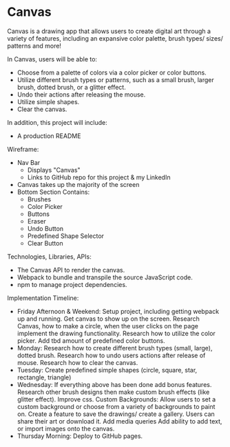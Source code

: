 # Canvas

Canvas is a drawing app that allows users to create digital art through a variety of features, including an expansive color palette, brush types/ sizes/ patterns and more!

In Canvas, users will be able to:
- Choose from a palette of colors via a color picker or color buttons.
- Utilize different brush types or patterns, such as a small brush, larger brush, dotted brush, or a glitter effect.
- Undo their actions after releasing the mouse.
- Utilize simple shapes.
- Clear the canvas.

In addition, this project will include:
- A production README

Wireframe:
<!-- ![wireframe](./assets/wireframe.png) -->
- Nav Bar
  - Displays "Canvas"
  - Links to GitHub repo for this project & my LinkedIn 
- Canvas takes up the majority of the screen
- Bottom Section Contains:
  - Brushes
  - Color Picker
  - Buttons
  - Eraser
  - Undo Button
  - Predefined Shape Selector
  - Clear Button

Technologies, Libraries, APIs:
- The Canvas API to render the canvas.
- Webpack to bundle and transpile the source JavaScript code.
- npm to manage project dependencies.

Implementation Timeline:

- Friday Afternoon & Weekend: Setup project, including getting webpack up and running. Get canvas to show up on the screen. Research Canvas, how to make a circle, when the user clicks on the page implement the drawing functionality. Research how to utilize the color picker. Add tbd amount of predefined color buttons.
- Monday: Research how to create different brush types (small, large), dotted brush. Research how to undo users actions after release of mouse. Research how to clear the canvas.
- Tuesday: Create predefined simple shapes (circle, square, star, rectangle, triangle) 
- Wednesday: If everything above has been done add bonus features. Research other brush designs then make custom brush effects (like glitter effect). Improve css. Custom Backgrounds: Allow users to set a custom background or choose from a variety of backgrounds to paint on. Create a feature to save the drawings/ create a gallery. Users can share their art or download it. Add media queries  Add ability to add text, or import images onto the canvas.
- Thursday Morning: Deploy to GitHub pages.